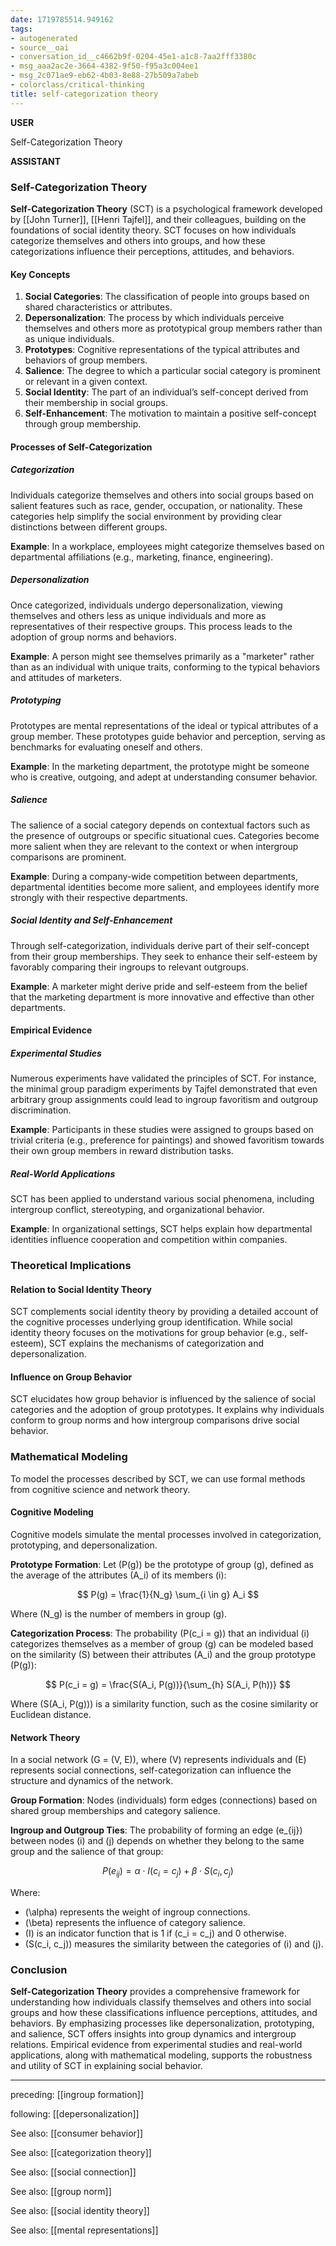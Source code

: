```yaml
---
date: 1719785514.949162
tags:
- autogenerated
- source__oai
- conversation_id__c4662b9f-0204-45e1-a1c8-7aa2fff3380c
- msg_aaa2ac2e-3664-4382-9f50-f95a3c004ee1
- msg_2c071ae9-eb62-4b03-8e88-27b509a7abeb
- colorclass/critical-thinking
title: self-categorization theory
---
```


**USER**

Self-Categorization Theory


**ASSISTANT**

### Self-Categorization Theory

**Self-Categorization Theory** (SCT) is a psychological framework developed by [[John Turner]], [[Henri Tajfel]], and their colleagues, building on the foundations of social identity theory. SCT focuses on how individuals categorize themselves and others into groups, and how these categorizations influence their perceptions, attitudes, and behaviors.

#### Key Concepts

1. **Social Categories**: The classification of people into groups based on shared characteristics or attributes.
2. **Depersonalization**: The process by which individuals perceive themselves and others more as prototypical group members rather than as unique individuals.
3. **Prototypes**: Cognitive representations of the typical attributes and behaviors of group members.
4. **Salience**: The degree to which a particular social category is prominent or relevant in a given context.
5. **Social Identity**: The part of an individual’s self-concept derived from their membership in social groups.
6. **Self-Enhancement**: The motivation to maintain a positive self-concept through group membership.

#### Processes of Self-Categorization

##### Categorization

Individuals categorize themselves and others into social groups based on salient features such as race, gender, occupation, or nationality. These categories help simplify the social environment by providing clear distinctions between different groups.

**Example**: In a workplace, employees might categorize themselves based on departmental affiliations (e.g., marketing, finance, engineering).

##### Depersonalization

Once categorized, individuals undergo depersonalization, viewing themselves and others less as unique individuals and more as representatives of their respective groups. This process leads to the adoption of group norms and behaviors.

**Example**: A person might see themselves primarily as a "marketer" rather than as an individual with unique traits, conforming to the typical behaviors and attitudes of marketers.

##### Prototyping

Prototypes are mental representations of the ideal or typical attributes of a group member. These prototypes guide behavior and perception, serving as benchmarks for evaluating oneself and others.

**Example**: In the marketing department, the prototype might be someone who is creative, outgoing, and adept at understanding consumer behavior.

##### Salience

The salience of a social category depends on contextual factors such as the presence of outgroups or specific situational cues. Categories become more salient when they are relevant to the context or when intergroup comparisons are prominent.

**Example**: During a company-wide competition between departments, departmental identities become more salient, and employees identify more strongly with their respective departments.

##### Social Identity and Self-Enhancement

Through self-categorization, individuals derive part of their self-concept from their group memberships. They seek to enhance their self-esteem by favorably comparing their ingroups to relevant outgroups.

**Example**: A marketer might derive pride and self-esteem from the belief that the marketing department is more innovative and effective than other departments.

#### Empirical Evidence

##### Experimental Studies

Numerous experiments have validated the principles of SCT. For instance, the minimal group paradigm experiments by Tajfel demonstrated that even arbitrary group assignments could lead to ingroup favoritism and outgroup discrimination.

**Example**: Participants in these studies were assigned to groups based on trivial criteria (e.g., preference for paintings) and showed favoritism towards their own group members in reward distribution tasks.

##### Real-World Applications

SCT has been applied to understand various social phenomena, including intergroup conflict, stereotyping, and organizational behavior.

**Example**: In organizational settings, SCT helps explain how departmental identities influence cooperation and competition within companies.

### Theoretical Implications

#### Relation to Social Identity Theory

SCT complements social identity theory by providing a detailed account of the cognitive processes underlying group identification. While social identity theory focuses on the motivations for group behavior (e.g., self-esteem), SCT explains the mechanisms of categorization and depersonalization.

#### Influence on Group Behavior

SCT elucidates how group behavior is influenced by the salience of social categories and the adoption of group prototypes. It explains why individuals conform to group norms and how intergroup comparisons drive social behavior.

### Mathematical Modeling

To model the processes described by SCT, we can use formal methods from cognitive science and network theory.

#### Cognitive Modeling

Cognitive models simulate the mental processes involved in categorization, prototyping, and depersonalization.

**Prototype Formation**:
Let \(P(g)\) be the prototype of group \(g\), defined as the average of the attributes \(A_i\) of its members \(i\):

$$
P(g) = \frac{1}{N_g} \sum_{i \in g} A_i
$$

Where \(N_g\) is the number of members in group \(g\).

**Categorization Process**:
The probability \(P(c_i = g)\) that an individual \(i\) categorizes themselves as a member of group \(g\) can be modeled based on the similarity \(S\) between their attributes \(A_i\) and the group prototype \(P(g)\):

$$
P(c_i = g) = \frac{S(A_i, P(g))}{\sum_{h} S(A_i, P(h))}
$$

Where \(S(A_i, P(g))\) is a similarity function, such as the cosine similarity or Euclidean distance.

#### Network Theory

In a social network \(G = (V, E)\), where \(V\) represents individuals and \(E\) represents social connections, self-categorization can influence the structure and dynamics of the network.

**Group Formation**:
Nodes (individuals) form edges (connections) based on shared group memberships and category salience.

**Ingroup and Outgroup Ties**:
The probability of forming an edge \(e_{ij}\) between nodes \(i\) and \(j\) depends on whether they belong to the same group and the salience of that group:

$$
P(e_{ij}) = \alpha \cdot I(c_i = c_j) + \beta \cdot S(c_i, c_j)
$$

Where:
- \(\alpha\) represents the weight of ingroup connections.
- \(\beta\) represents the influence of category salience.
- \(I\) is an indicator function that is 1 if \(c_i = c_j\) and 0 otherwise.
- \(S(c_i, c_j)\) measures the similarity between the categories of \(i\) and \(j\).

### Conclusion

**Self-Categorization Theory** provides a comprehensive framework for understanding how individuals classify themselves and others into social groups and how these classifications influence perceptions, attitudes, and behaviors. By emphasizing processes like depersonalization, prototyping, and salience, SCT offers insights into group dynamics and intergroup relations. Empirical evidence from experimental studies and real-world applications, along with mathematical modeling, supports the robustness and utility of SCT in explaining social behavior.


---

preceding: [[ingroup formation]]  


following: [[depersonalization]]

See also: [[consumer behavior]]


See also: [[categorization theory]]


See also: [[social connection]]


See also: [[group norm]]


See also: [[social identity theory]]


See also: [[mental representations]]